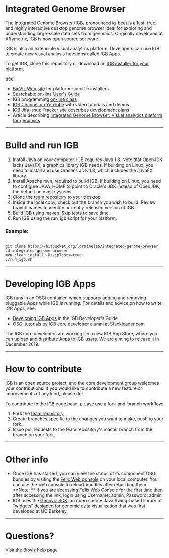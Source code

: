 # Integrated Genome Browser

The Integrated Genome Browser (IGB, pronounced ig-bee) is a fast, free, and highly interactive desktop genome browser ideal for exploring and understanding large-scale data sets from genomics. Originally developed at Affymetrix, IGB is now open source software. 

IGB is also an extensible visual analytics platform. Developers can use IGB to create new visual analysis functions called IGB Apps.

To get IGB, clone this repository or download an [IGB installer for your platform](https://bioviz.org/download.html).

See:

* [BioViz Web site](https://www.bioviz.org) for platform-specific installers
* Searchable on-line [User's Guide](https://wiki.transvar.org/display/igbman/Home)
* IGB programming [on-line class](https://canvas.instructure.com/courses/1164217)
* [IGB Channel on YouTube](https://www.youtube.com/channel/UC0DA2d3YdbQ55ljkRKHRBkg) with video tutorials and demos
* [IGB Jira Issue Tracker site](http://jira.transvar.org) describes development plans
* Article describing [Integrated Genome Browser: Visual analytics platform for genomics](http://bioinformatics.oxfordjournals.org/content/early/2016/04/04/bioinformatics.btw069.long) 

***

# Build and run IGB

1. Install Java on your computer. IGB requires Java 1.8. Note that OpenJDK lacks JavaFX, a graphics library IGB needs. If building on Linux, you need to install and use Oracle's JDK 1.8, which includes the JavaFX library.
2. Install Apache mvn, required to build IGB. If building on Linux, you need to configure JAVA_HOME to point to Oracle's JDK instead of OpenJDK, the default on most systems.
3. Clone the [team repository](https://bitbucket.org/lorainelab/integrated-genome-browser) to your desktop.  
4. Inside the local copy, check out the branch you wish to build. Review branch names to identify currently released version of IGB. 
5. Build IGB using maven. Skip tests to save time.
6. Run IGB using the run_igb script for your platform.

### Example:
  
  

```

git clone https://bitbucket.org/lorainelab/integrated-genome-browser
cd integrated-genome-browser
mvn clean install -DskipTests=true
./run_igb.sh
```

***

# Developing IGB Apps

IGB runs in an OSGi container, which supports adding and removing pluggable Apps while IGB is running.
For details and advice on how to write IGB Apps, see:

* [Developing IGB Apps](https://wiki.transvar.org/display/igbdevelopers/Developing+IGB+Apps) in the IGB Developer's Guide
* [OSGi tutorials](https://blog.stackleader.com/tags/osgi/) by IGB core developer alumni at [Stackleader.com](https://stackleader.com)

The IGB core developers are working on a new IGB App Store, where you can upload and distribute Apps to IGB users. We are aiming to release it in December 2019.

***

# How to contribute

IGB is an open source project, and the core development group welcomes your contributions. If you would like to contribute a new feature or improvements of any kind, please do!

To contribute to the IGB code base, please use a fork-and-branch workflow:

1. Fork the [team repository](https://www.bitbucket.org/lorainelab/integrated-genome-browser).
2. Create branches specific to the changes you want to make, push to your fork.
3. Issue pull requests to the team repository's master branch from the branch on your fork.

***

# Other info

* Once IGB has started, you can view the status of its component OSGi bundles by visiting the [Felix Web console](http://localhost:7080/system/console/bundles) on your local computer. You can use the web console to reload bundles after rebuilding them.  
**Note: ** If you are accessing Felix Web Console for the first time then after accessing the link, login using Username: admin, Password: admin
* IGB uses the [Genoviz SDK](https://bitbucket.org/lorainelab/genoviz-sdk), an open source Java Swing-based library of "widgets" designed for genomic data visualization that was first developed at UC Berkeley. 

*** 

# Questions? 

Visit the [Bioviz help page](http://bioviz.org/help.html)
